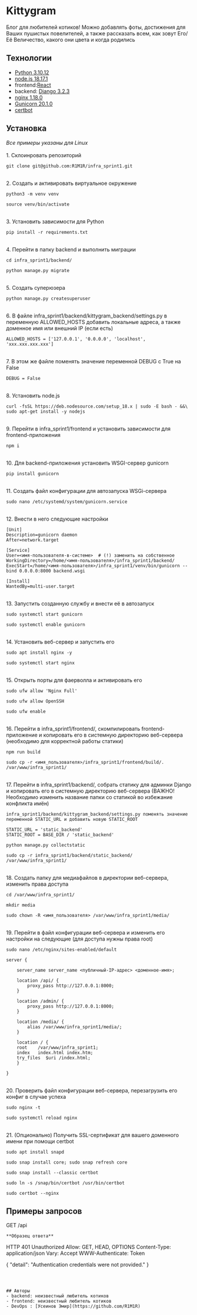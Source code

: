 # Kittygram

Блог для любителей котиков! Можно добавлять фоты, достижения для Ваших пушистых повелителей, а также рассказать всем, как зовут Его/Её Величество, какого они цвета и когда родились 

## Технологии
- [Python 3.10.12](https://www.python.org/)
- [node.js 18.17.1](https://nodejs.org/en)
- frontend:[React](https://react.dev/)
- backend: [Django 3.2.3](https://www.djangoproject.com/)
- [nginx 1.18.0](https://nginx.org/ru/)
- [Gunicorn 20.1.0](https://gunicorn.org/)
- [certbot](https://certbot.eff.org/instructions?ws=nginx&os=ubuntufocal)

## Установка
<i>Все примеры указаны для Linux</i><br>
<br>1. Склоинровать репозиторий
```
git clone git@github.com:R1M1R/infra_sprint1.git
```

<br>2. Создать и активировать виртуальное окружение
```
python3 -m venv venv
```
```
source venv/bin/activate
```

<br>3. Установить зависимости для Python
```
pip install -r requirements.txt 
```

<br>4. Перейти в папку backend и выполнить миграции
```
cd infra_sprint1/backend/
```
```
python manage.py migrate
```

<br>5. Создать суперюзера
```
python manage.py createsuperuser
```

<br>6. В файле infra_sprint1/backend/kittygram_backend/settings.py в переменную ALLOWED_HOSTS добавить локальные адреса, а также доменное имя или внешний IP (если есть)
```
ALLOWED_HOSTS = ['127.0.0.1', '0.0.0.0', 'localhost', 'xxx.xxx.xxx.xxx']
```

<br>7. В этом же файле поменять значение переменной DEBUG с True на False
```
DEBUG = False
```

<br>8. Установить node.js
```
curl -fsSL https://deb.nodesource.com/setup_18.x | sudo -E bash - &&\
sudo apt-get install -y nodejs
```

<br>9. Перейти в infra_sprint1/frontend и установить зависимости для frontend-приложения
```
npm i
```

<br>10. Для backend-приложения установить WSGI-сервер gunicorn
```
pip install gunicorn
```

<br>11. Создать файл конфигурации для автозапуска WSGi-сервера
```
sudo nano /etc/systemd/system/gunicorn.service
```

<br>12. Внести в него следующие настройки
```
[Unit]
Description=gunicorn daemon 
After=network.target 

[Service]
User=<имя-пользователя-в-системе>  # (!) заменить на собственное
WorkingDirectory=/home/<имя-пользователя>/infra_sprint1/backend/
ExecStart=/home/<имя-пользователя>/infra_sprint1/venv/bin/gunicorn --bind 0.0.0.0:8000 backend.wsgi

[Install]
WantedBy=multi-user.target 
```

<br>13. Запустить созданную службу и внести её в автозапуск
```
sudo systemctl start gunicorn
```
```
sudo systemctl enable gunicorn
```

<br>14. Установить веб-сервер и запустить его
```
sudo apt install nginx -y
```
```
sudo systemctl start nginx 
```

<br>15. Открыть порты для фаерволла и активировать его
```
sudo ufw allow 'Nginx Full'
```
```
sudo ufw allow OpenSSH
```
```
sudo ufw enable
```

<br>16. Перейти в infra_sprint1/frontend/, скомпилировать frontend-приложение и копировать его в системную директорию веб-сервера (необходимо для корректной работы статики)
```
npm run build
```
```
sudo cp -r <имя_пользователя>/infra_sprint1/frontend/build/. /var/www/infra_sprint1/
```

<br>17. Перейти в infra_sprint1/backend/, собрать статику для админки Django и копировать его в системную директорию веб-сервера (ВАЖНО! Необходимо изменить название папки со статикой во избежание конфликта имён)
```
infra_sprint1/backend/kittygram_backend/settings.py поменять значение переменной STATIC_URL и добавить новую STATIC_ROOT

STATIC_URL = 'static_backend'
STATIC_ROOT = BASE_DIR / 'static_backend' 
```
```
python manage.py collectstatic
```
```
sudo cp -r infra_sprint1/backend/static_backend/ /var/www/infra_sprint1/
```

<br>18. Создать папку для медиафайлов в директории веб-сервера, изменить права доступа
```
cd /var/www/infra_sprint1/
```
```
mkdir media
```
```
sudo chown -R <имя_пользователя> /var/www/infra_sprint1/media/
```

<br>19. Перейти в файл конфигурации веб-сервера и изменить его настройки на следующие (для доступа нужны права root)
```
sudo nano /etc/nginx/sites-enabled/default 
```
```
server {

    server_name server_name <публичный-IP-адрес> <доменное-имя>;

    location /api/ {
        proxy_pass http://127.0.0.1:8000;
    }

    location /admin/ {
        proxy_pass http://127.0.0.1:8000;
    }

    location /media/ {
        alias /var/www/infra_sprint1/media/;
    }

    location / {
    root    /var/www/infra_sprint1;
    index   index.html index.htm;
    try_files  $uri /index.html;
    }

}
```

<br>20. Проверить файл конфигурации веб-сервера, перезагрузить его конфиг в случае успеха
```
sudo nginx -t
```
```
sudo systemctl reload nginx
```

<br>21. (Опционально) Получить SSL-сертификат для вашего доменного имени при помощи certbot
```
sudo apt install snapd
```
```
sudo snap install core; sudo snap refresh core
```
```
sudo snap install --classic certbot
```
```
sudo ln -s /snap/bin/certbot /usr/bin/certbot 
```
```
sudo certbot --nginx
```
## Примеры запросов

GET /api
```
**Образец ответа**
```
HTTP 401 Unauthorized
Allow: GET, HEAD, OPTIONS
Content-Type: application/json
Vary: Accept
WWW-Authenticate: Token

{
    "detail": "Authentication credentials were not provided."
}
```



## Авторы
- backend: неизвестный любитель котиков
- frontend: неизвестный любитель котиков
- DevOps : [Усеинов Эмир](https://github.com/R1M1R)
